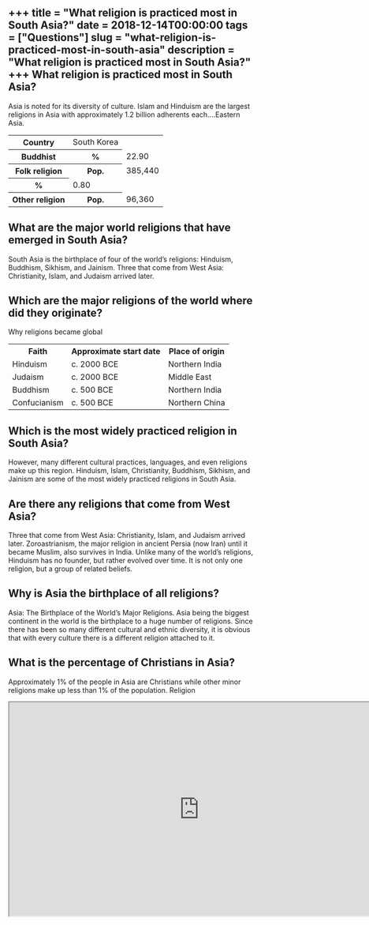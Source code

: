 +++
title = "What religion is practiced most in South Asia?"
date = 2018-12-14T00:00:00
tags = ["Questions"]
slug = "what-religion-is-practiced-most-in-south-asia"
description = "What religion is practiced most in South Asia?"
+++
What religion is practiced most in South Asia?
----------------------------------------------

Asia is noted for its diversity of culture. Islam and Hinduism are the largest religions in Asia with approximately 1.2 billion adherents each….Eastern Asia.

<table><tr><th>Country</th><td>South Korea</td></tr><tr><th>Buddhist</th><th>%</th><td>22.90</td></tr><tr><th>Folk religion</th><th>Pop.</th><td>385,440</td></tr><tr><th>%</th><td>0.80</td></tr><tr><th>Other religion</th><th>Pop.</th><td>96,360</td></tr></table>

What are the major world religions that have emerged in South Asia?
-------------------------------------------------------------------

South Asia is the birthplace of four of the world’s religions: Hinduism, Buddhism, Sikhism, and Jainism. Three that come from West Asia: Christianity, Islam, and Judaism arrived later.

Which are the major religions of the world where did they originate?
--------------------------------------------------------------------

Why religions became global

<table><tr><th>Faith</th><th>Approximate start date</th><th>Place of origin</th></tr><tr><td>Hinduism</td><td>c. 2000 BCE</td><td>Northern India</td></tr><tr><td>Judaism</td><td>c. 2000 BCE</td><td>Middle East</td></tr><tr><td>Buddhism</td><td>c. 500 BCE</td><td>Northern India</td></tr><tr><td>Confucianism</td><td>c. 500 BCE</td><td>Northern China</td></tr></table>

Which is the most widely practiced religion in South Asia?
----------------------------------------------------------

However, many different cultural practices, languages, and even religions make up this region. Hinduism, Islam, Christianity, Buddhism, Sikhism, and Jainism are some of the most widely practiced religions in South Asia.

Are there any religions that come from West Asia?
-------------------------------------------------

Three that come from West Asia: Christianity, Islam, and Judaism arrived later. Zoroastrianism, the major religion in ancient Persia (now Iran) until it became Muslim, also survives in India. Unlike many of the world’s religions, Hinduism has no founder, but rather evolved over time. It is not only one religion, but a group of related beliefs.

Why is Asia the birthplace of all religions?
--------------------------------------------

Asia: The Birthplace of the World’s Major Religions. Asia being the biggest continent in the world is the birthplace to a huge number of religions. Since there has been so many different cultural and ethnic diversity, it is obvious that with every culture there is a different religion attached to it.

What is the percentage of Christians in Asia?
---------------------------------------------

Approximately 1% of the people in Asia are Christians while other minor religions make up less than 1% of the population. Religion

<iframe allow="accelerometer; autoplay; clipboard-write; encrypted-media; gyroscope; picture-in-picture" allowfullscreen="" class="__youtube_prefs__  epyt-is-override  no-lazyload" data-no-lazy="1" data-origheight="433" data-origwidth="770" data-skipgform_ajax_framebjll="" height="433" id="_ytid_79484" loading="lazy" src="https://www.youtube.com/embed/AvFl6UBZLv4?enablejsapi=1&autoplay=0&cc_load_policy=0&cc_lang_pref=&iv_load_policy=1&loop=0&modestbranding=0&rel=1&fs=1&playsinline=0&autohide=2&theme=dark&color=red&controls=1&" title="YouTube player" width="770"></iframe>